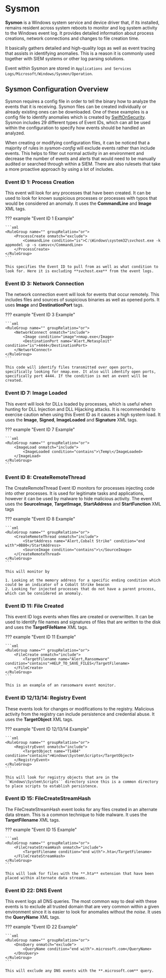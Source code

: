 # Sysmon

**Sysmon** is a Windows system service and device driver that, if its installed, remains resident across system reboots to monitor and log system activity to the Windows event log. It provides detailed information about process creations,  network connections and changes to file creation time.

It basically gathers detailed and high-quality logs as well as event tracing that assists in identifying anomalies. This is a reason it is commonly used together with SIEM systems or other log parsing solutions.

Event within Sysmon are stored in ``Applications and Services Logs/Microsoft/Windows/Sysmon/Operation``.

## Sysmon Configuration Overview

Sysmon requires a config file in order to tell the binary how to analyze the events that it is receiving. Sysmon files can be created individually or already existing ones can be downloaded. One of these examples is a config file to identify anomalies which is created by [SwiftOnSecurity](https://github.com/SwiftOnSecurity/sysmon-config). Sysmon includes 29 different types of Event IDs, which can all be used within the configuration to specify how events should be handled an analyzed. 

When creating or modifying configuration files, it can be noticed that a majority of rules in *sysmon-config* will exclude events rather than include events. This helps to filter out normal activity in an environment and decrease the number of events and alerts that would need to be manually audited or searched through within a SIEM. There are also rulesets that take a more proactive approach by using a lot of includes.


### Event ID 1: Process Creation

This event will look for any processes that have been created. It can be used to look for known suspicious processes or processes with typos that would be considered an anomaly. It uses the **CommandLine** and **Image** XML tags.


??? example "Event ID  1 Example"

    ```xml
    <RuleGroup name="" groupRelation="or">
        <ProcessCreate onmatch="exclude">
            <CommandLine condition="is">C:\Windows\system32\svchost.exe -k appmodel -p -s camsvc</CommandLine>
        </ProcessCreate>
    </RuleGroup>
    ```

    This specifies the Event ID to pull from as well as what condition to look for. Here it is excluding **svchost.exe** from the event logs.

### Event ID 3: Network Connection

The network connection event will look for events that occur remotely. This includes files and sources of suspicious binaries as well as opened ports. It uses **Image** and **DestinationPort** tags.

??? example "Event ID 3 Example"

    ```xml
    <RuleGroup name="" groupRelation="or">
	    <NetworkConnect onmatch="include">
	 	    <Image condition="image">nmap.exe</Image>
	 	    <DestinationPort name="Alert,Metasploit" condition="is">4444</DestinationPort>
	    </NetworkConnect>
    </RuleGroup>
    ```

    This code will identify files transmitted over open ports, specifically looking for nmap.exe. It also will identify open ports, specifically port 4444. If the condition is met an event will be created.


### Event ID 7: Image Loaded

This event will look for DLLs loaded by processes, which is useful when hunting for DLL Injection and DLL Hijacking attacks. It is recommended to exercise caution when using this Event ID as it causes a high system load. It uses the **Image**, **Signed**, **ImageLoaded** and **Signature** XML tags.


??? example "Event ID 7 Example"

    ```xml
    <RuleGroup name="" groupRelation="or">
	    <ImageLoad onmatch="include">
	 	    <ImageLoaded condition="contains">\Temp\</ImageLoaded>
	    </ImageLoad>
    </RuleGroup>
    ```


### Event ID 8: CreateRemoteThread

The CreateRemoteThread Event ID monitors for processes injecting code into other processes. It is used for legitimate tasks and applications, however it can be used by malware to hide malicious activity. The event uses the **SourceImage**, **TargetImage**, **StartAddress** and **StartFunction** XML tags

??? example "Event ID 8 Example"

    ```xml
    <RuleGroup name="" groupRelation="or">
	    <CreateRemoteThread onmatch="include">
	 	    <StartAddress name="Alert,Cobalt Strike" condition="end with">0B80</StartAddress>
	 	    <SourceImage condition="contains">\</SourceImage>
	    </CreateRemoteThread>
    </RuleGroup> 
    ```

    This will monitor by

    1. Looking at the memory address for a specific ending condition which could be an indicator of a Cobalt Strike beacon
    2. Looking for injected processes that do not have a parent process, which can be considered an anomaly.


### Event ID 11: File Created

This event ID logs events when files are created or overwritten. It can be used to identify file names and signatures of files that are written to the disk and uses the **TargetFileName** XML tags.

??? example "Event ID 11 Example"

    ```xml
    <RuleGroup name="" groupRelation="or">
	    <FileCreate onmatch="include">
	 	    <TargetFilename name="Alert,Ransomware" condition="contains">HELP_TO_SAVE_FILES</TargetFilename>
	    </FileCreate>
    </RuleGroup>
    ```

    This is an example of an ransomware event monitor.


### Event ID 12/13/14: Registry Event

These events look for changes or modifications to the registry. Malicious activity from the registry can include persistence and credential abuse. It uses the **TargetObject** XML tags.


??? example "Event ID 12/13/14 Example"

    ```xml
    <RuleGroup name="" groupRelation="or">
	    <RegistryEvent onmatch="include">
	 	    <TargetObject name="T1484" condition="contains">Windows\System\Scripts</TargetObject>
	    </RegistryEvent>
    </RuleGroup>
    ```

    This will look for registry objects that are in the ``Windows\System\Scripts`` directory since this is a common directory to place scripts to establish persistence.

### Event ID 15: FileCreateStreamHash

The FileCreateStreamHash event looks for any files created in an alternate data stream. This is a common technique to hide malware. It uses the **TargetFilename** XML tags.


??? example "Event ID 15 Example"

    ```xml
    <RuleGroup name="" groupRelation="or">
	    <FileCreateStreamHash onmatch="include">
	 	    <TargetFilename condition="end with">.hta</TargetFilename>
	    </FileCreateStreamHash>
    </RuleGroup>
    ```

    This will look for files with the **.hta** extension that have been placed within alternate data streams.


### Event ID 22: DNS Event

This event logs all DNS queries. The most common way to deal with these events is to exclude all trusted domain that are very common within a given environment since it is easier to look for anomalies without the *noise*. It uses the **QueryName** XML tags.


??? example "Event ID 22 Example"

    ```xml
    <RuleGroup name="" groupRelation="or">
	    <DnsQuery onmatch="exclude">
	 	    <QueryName condition="end with">.microsoft.com</QueryName>
	    </DnsQuery>
    </RuleGroup>
    ```

    This will exclude any DNS events with the **.microsoft.com** query.
